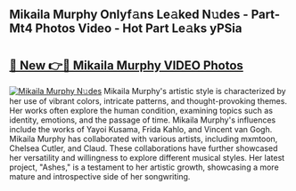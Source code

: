 ## Mikaila Murphy Onlyf𝚊ns Le𝚊ked N𝚞des - Part-Mt4 Photos Video - Hot Part Le𝚊ks yPSia

# <h2><a href="http://ab92523.deff.icu/?id=Mikaila+Murphy">🔗 New 👉🔴 Mikaila Murphy VIDEO Photos</a></h2>

[![Mikaila Murphy N𝚞des](https://i.imgur.com/rIISA9y.gif)](http://ab92523.deff.icu/?id=Mikaila+Murphy)
Mikaila Murphy's artistic style is characterized by her use of vibrant colors, intricate patterns, and thought-provoking themes. Her works often explore the human condition, examining topics such as identity, emotions, and the passage of time. Mikaila Murphy's influences include the works of Yayoi Kusama, Frida Kahlo, and Vincent van Gogh. Mikaila Murphy has collaborated with various artists, including mxmtoon, Chelsea Cutler, and Claud. These collaborations have further showcased her versatility and willingness to explore different musical styles. Her latest project, "Ashes," is a testament to her artistic growth, showcasing a more mature and introspective side of her songwriting.

